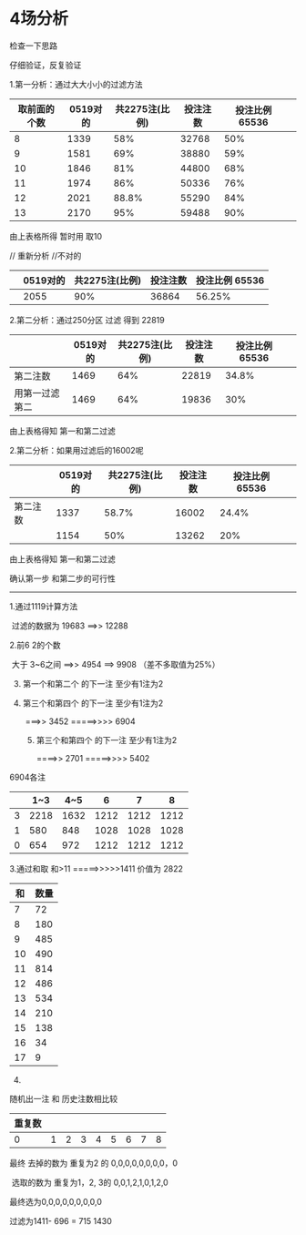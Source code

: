 # 4场分析

检查一下思路

仔细验证，反复验证

1.第一分析：通过大大小小的过滤方法

| 取前面的个数 | 0519对的 | 共2275注(比例) | 投注注数 | 投注比例 65536 |      |
| ------------ | -------- | -------------- | -------- | -------------- | ---- |
| 8            | 1339     | 58%            | 32768    | 50%            |      |
| 9            | 1581     | 69%            | 38880    | 59%            |      |
| 10           | 1846     | 81%            | 44800    | 68%            |      |
| 11           | 1974     | 86%            | 50336    | 76%            |      |
| 12           | 2021     | 88.8%          | 55290    | 84%            |      |
| 13           | 2170     | 95%            | 59488    | 90%            |      |

由上表格所得 暂时用 取10

// 重新分析   //不对的

|      | 0519对的 | 共2275注(比例) | 投注注数 | 投注比例 65536 |
| ---- | -------- | -------------- | -------- | -------------- |
|      | 2055     | 90%            | 36864    | 56.25%         |

2.第二分析：通过250分区 过滤 得到 22819 

|                | 0519对的 | 共2275注(比例) | 投注注数 | 投注比例 65536 |      |
| -------------- | -------- | -------------- | -------- | -------------- | ---- |
| 第二注数       | 1469     | 64%            | 22819    | 34.8%          |      |
| 用第一过滤第二 | 1469     | 64%            | 19836    | 30%            |      |

由上表格得知 第一和第二过滤



2.第二分析：如果用过滤后的16002呢

|          | 0519对的 | 共2275注(比例) | 投注注数 | 投注比例 65536 |      |
| -------- | -------- | -------------- | -------- | -------------- | ---- |
| 第二注数 | 1337     | 58.7%          | 16002    | 24.4%          |      |
|          | 1154     | 50%            | 13262    | 20%            |      |

由上表格得知 第一和第二过滤



确认第一步 和第二步的可行性 



---------------------------------------------





1.通过1119计算方法 

​	过滤的数据为 19683   ==>> 12288

2.前6 2的个数 

​	大于 3~6之间              ==>>  4954     ==> 9908    （差不多取值为25%）

3. 第一个和第二个 的下一注 至少有1注为2

4. 第三个和第四个 的下一注 至少有1注为2

   ​	===>> 3452  =====>>>> 6904

   5. 第三个和第四个 的下一注 至少有1注为2

      ====>> 2701 =====>>>> 5402

6904各注

|      | 1~3  | 4~5  | 6    | 7    | 8    |
| ---- | ---- | ---- | ---- | ---- | ---- |
| 3    | 2218 | 1632 | 1212 | 1212 | 1212 |
| 1    | 580  | 848  | 1028 | 1028 | 1028 |
| 0    | 654  | 972  | 1212 | 1212 | 1212 |

3.通过和取 和>11 =====>>>>>1411 价值为 2822

| 和   | 数量 |
| ---- | ---- |
| 7    | 72   |
| 8    | 180  |
| 9    | 485  |
| 10   | 490  |
| 11   | 814  |
| 12   | 486  |
| 13   | 534  |
| 14   | 210  |
| 15   | 138  |
| 16   | 34   |
| 17   | 9    |

4.

随机出一注 和 历史注数相比较  

| 重复数 |      |      |      |      |      |      |      |      |
| ------ | ---- | ---- | ---- | ---- | ---- | ---- | ---- | ---- |
| 0      | 1    | 2    | 3    | 4    | 5    | 6    | 7    | 8    |

最终 去掉的数为 重复为2 的  0,0,0,0,0,0,0,0，0

​	选取的数为 重复为1，2, 3的 0,0,1,2,1,0,1,2,0

最终选为0,0,0,0,0,0,0,0,0

过滤为1411- 696 = 715      1430 